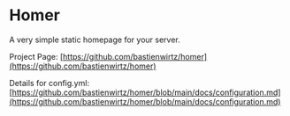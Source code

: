 # Homer 
A very simple static homepage for your server.

Project Page: [https://github.com/bastienwirtz/homer](https://github.com/bastienwirtz/homer)

Details for config.yml: [https://github.com/bastienwirtz/homer/blob/main/docs/configuration.md](https://github.com/bastienwirtz/homer/blob/main/docs/configuration.md)